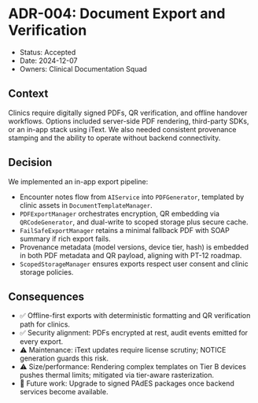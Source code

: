 # ADR-004: Document Export and Verification

- Status: Accepted
- Date: 2024-12-07
- Owners: Clinical Documentation Squad

## Context
Clinics require digitally signed PDFs, QR verification, and offline handover workflows. Options included server-side PDF rendering, third-party SDKs, or an in-app stack using iText. We also needed consistent provenance stamping and the ability to operate without backend connectivity.

## Decision
We implemented an in-app export pipeline:
- Encounter notes flow from `AIService` into `PDFGenerator`, templated by clinic assets in `DocumentTemplateManager`.
- `PDFExportManager` orchestrates encryption, QR embedding via `QRCodeGenerator`, and dual-write to scoped storage plus secure cache.
- `FailSafeExportManager` retains a minimal fallback PDF with SOAP summary if rich export fails.
- Provenance metadata (model versions, device tier, hash) is embedded in both PDF metadata and QR payload, aligning with PT-12 roadmap.
- `ScopedStorageManager` ensures exports respect user consent and clinic storage policies.

## Consequences
- ✅ Offline-first exports with deterministic formatting and QR verification path for clinics.
- ✅ Security alignment: PDFs encrypted at rest, audit events emitted for every export.
- ⚠️ Maintenance: iText updates require license scrutiny; NOTICE generation guards this risk.
- ⚠️ Size/performance: Rendering complex templates on Tier B devices pushes thermal limits; mitigated via tier-aware rasterization.
- 🚀 Future work: Upgrade to signed PAdES packages once backend services become available.
